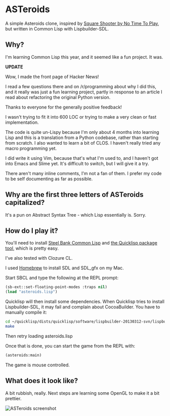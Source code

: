 ASTeroids
=========

A simple Asteroids clone, inspired by [Square Shooter by No Time To Play][1],
but written in Common Lisp with Lispbuilder-SDL.

Why?
----

I'm learning Common Lisp this year, and it seemed like a fun project. It was.

**UPDATE**

Wow, I made the front page of Hacker News!

I read a few questions there and on /r/programming about why I did this, and it
really was just a fun learning project, partly in response to an article I read
about refactoring the original Python version.

Thanks to everyone for the generally positive feedback!

I wasn't trying to fit it into 600 LOC or trying to make a very clean or fast
implementation.

The code is quite un-Lispy because I'm only about 4 months into learning Lisp
and this is a translation from a Python codebase, rather than starting from
scratch. I also wanted to learn a bit of CLOS. I haven't really tried any
macro programming yet.

I did write it using Vim, because that's what I'm used to, and I haven't got
into Emacs and Slime yet. It's difficult to switch, but I will give it a try.

There aren't many inline comments, I'm not a fan of them. I prefer my code to
be self documenting as far as possible.

Why are the first three letters of ASTeroids capitalized?
---------------------------------------------------------

It's a pun on Abstract Syntax Tree - which Lisp essentially is. Sorry.

How do I play it?
-----------------

You'll need to install [Steel Bank Common Lisp][2] and [the
Quicklisp package tool][3], which is pretty easy.

I've also tested with Clozure CL.

I used [Homebrew][4] to install SDL and SDL_gfx on my Mac.

Start SBCL and type the following at the REPL prompt:
```lisp
(sb-ext::set-floating-point-modes :traps nil)
(load "asteroids.lisp")
```

Quicklisp will then install some dependencies. When Quicklisp tries to install Lispbuilder-SDL, it may fail
and complain about CocoaBuilder. You have to manually compile it:
```sh
cd ~/quicklisp/dists/quicklisp/software/lispbuilder-20130312-svn/lispbuilder-sdl/cocoahelper
make
```
Then retry loading asteroids.lisp

Once that is done, you can start the game from the REPL with:
```lisp
(asteroids:main)
```

The game is mouse controlled.


What does it look like?
-----------------------

A bit rubbish, really. Next steps are learning some OpenGL to make it a bit
prettier.

![ASTeroids screenshot](https://www.dropbox.com/s/1tr9m8lvb3lhn3u/ASTeroids.png?dl=0)

[1]: http://notimetoplay.org/our-games/square-shooter/
[2]: http://www.sbcl.org/
[3]: http://www.quicklisp.org/
[4]: http://mxcl.github.com/homebrew/

